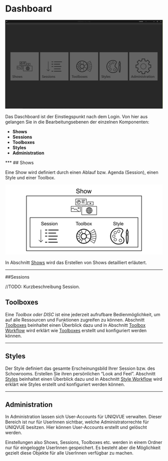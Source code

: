 # Dashboard

![DashboardOverview](img/Manager/Dashboard.png) 

Das Daschboard ist der Einstiegspunkt nach dem Login. Von hier aus gelangen Sie in die Bearbeitungsebenen der einzelnen Komponenten:
<ul>
	<li><b>Shows</b></li>
	<li><b>Sessions</b></li>
	<li><b>Toolboxes</b></li>
	<li><b>Styles</b></li>
	<li><b>Administration</b></li>
	
</ul>
***
## Shows 

Eine Show wird definiert durch einen Ablauf bzw. Agenda (Session), einen Style und einer Toolbox.  

![ShowHierarchie](Darstellungen/Show-Diagramm.png) 
<!--<div style = "text-align: center; font-style: italic; ">Show Objekt</div>
-->
In Abschnitt [Shows](00100_shows.md) wird das Erstellen von Shows detailliert erläutert.

<!---
Grundsätzlich ist eine *Show* das übergeordnete Element sozusagen der Ursprung, welches weitere Elemente, die *Toolbox (Disc)*, einen *Style* beinhaltet und vor allem eine *Agenda* beinhaltet.
Eine *Agenda* beinhaltet alle Elemente und Bedienkonzepte die Sie für eine Präsentation im *Showroom* benötigen. Abschnitt [Session](006_sessions.md) liefert einen Überblick und in Abschnitt [Session Workflow](051_sessionworkflow.md) wird erläutert wie Sie damit arbeiten.
-->
***
##Sessions

//TODO: Kurzbeschreibung Session.

## Toolboxes 



Eine *Toolbox oder DISC* ist eine jederzeit aufrufbare Bedienmöglichkeit, um auf alle Ressourcen und Funktionen zugreifen zu können. Abschnitt [Toolboxes](007_toolbox.md) beinhaltet einen Überblick dazu und in Abschnitt [Toolbox Workflow](052_toolboxworkflow.md) wird erklärt wie [Toolboxes](007_toolbox.md) erstellt und konfiguriert werden können. 


<!---
***
## Team Gallery 



Personalisieren Sie die Session Ihrer Taskforce und stellen Sie dazu ein entsprechendes Team zusammen. Ein Team kann mit nützlichen Informationen zu den einzelnen Team Membern angereichert werden. Erstellen und Konfigurieren von verschiedenen Teams wird in Abschnitt [Team Gallery](008_teamgallery.md) erläutert. 
-->

***
## Styles 


Der Style definiert das gesamte Erscheinungsbild Ihrer Session bzw. des Schowrooms. Erstellen Sie ihren persönlichen “Look and Feel”. Abschnitt [Styles](009_styles.md) beinhaltet einen Überblick dazu und in Abschnitt [Style Workflow](053_styleworkflow.md) wird erklärt wie Styles erstellt und konfiguriert werden können. 

***
## Administration

In Administration lassen sich User-Accounts für UNIQVUE verwalten. Dieser Bereich ist nur für UserInnen sichtbar, welche Administratorrechte für UNIQVUE besitzen. Hier können User-Accounts erstellt und gelöscht werden. 

Einstellungen also Shows, Sessions, Toolboxes etc. werden in einem Ordner nur für eingeloggte UserInnen gespeichert. Es besteht aber die Möglichkeit gezielt diese Objekte für alle UserInnen verfügbar zu machen.

